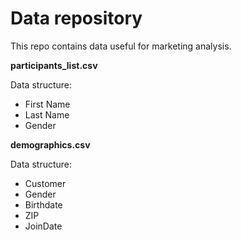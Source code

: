 # Data repository
This repo contains data useful for marketing analysis.

**participants_list.csv**

Data structure:
- First Name
- Last Name
- Gender

**demographics.csv**

Data structure: 
- Customer
- Gender
- Birthdate
- ZIP
- JoinDate
